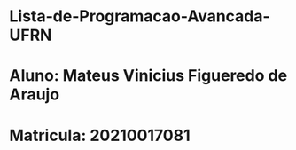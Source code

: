 # Lista-de-Programacao-Avancada-UFRN

# Aluno: Mateus Vinicius Figueredo de Araujo

# Matricula: 20210017081
